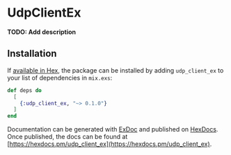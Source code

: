 # UdpClientEx

**TODO: Add description**

## Installation

If [available in Hex](https://hex.pm/docs/publish), the package can be installed
by adding `udp_client_ex` to your list of dependencies in `mix.exs`:

```elixir
def deps do
  [
    {:udp_client_ex, "~> 0.1.0"}
  ]
end
```

Documentation can be generated with [ExDoc](https://github.com/elixir-lang/ex_doc)
and published on [HexDocs](https://hexdocs.pm). Once published, the docs can
be found at [https://hexdocs.pm/udp_client_ex](https://hexdocs.pm/udp_client_ex).

